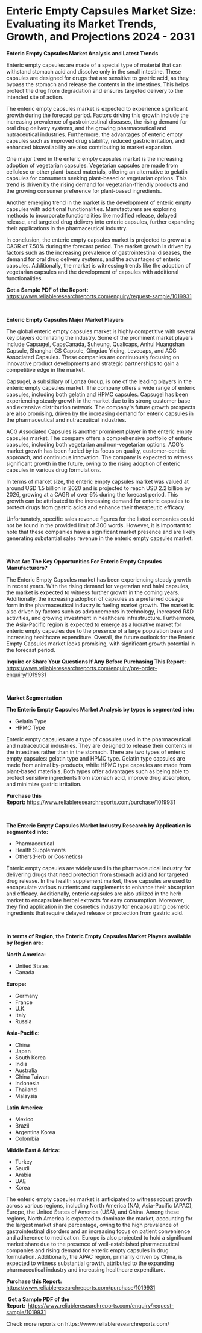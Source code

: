 <p><h1>Enteric Empty Capsules Market Size: Evaluating its Market Trends, Growth, and Projections 2024 - 2031</h1></p><p><strong>Enteric Empty Capsules Market Analysis and Latest Trends</strong></p>
<p><p>Enteric empty capsules are made of a special type of material that can withstand stomach acid and dissolve only in the small intestine. These capsules are designed for drugs that are sensitive to gastric acid, as they bypass the stomach and release the contents in the intestines. This helps protect the drug from degradation and ensures targeted delivery to the intended site of action.</p><p>The enteric empty capsules market is expected to experience significant growth during the forecast period. Factors driving this growth include the increasing prevalence of gastrointestinal diseases, the rising demand for oral drug delivery systems, and the growing pharmaceutical and nutraceutical industries. Furthermore, the advantages of enteric empty capsules such as improved drug stability, reduced gastric irritation, and enhanced bioavailability are also contributing to market expansion.</p><p>One major trend in the enteric empty capsules market is the increasing adoption of vegetarian capsules. Vegetarian capsules are made from cellulose or other plant-based materials, offering an alternative to gelatin capsules for consumers seeking plant-based or vegetarian options. This trend is driven by the rising demand for vegetarian-friendly products and the growing consumer preference for plant-based ingredients.</p><p>Another emerging trend in the market is the development of enteric empty capsules with additional functionalities. Manufacturers are exploring methods to incorporate functionalities like modified release, delayed release, and targeted drug delivery into enteric capsules, further expanding their applications in the pharmaceutical industry.</p><p>In conclusion, the enteric empty capsules market is projected to grow at a CAGR of 7.50% during the forecast period. The market growth is driven by factors such as the increasing prevalence of gastrointestinal diseases, the demand for oral drug delivery systems, and the advantages of enteric capsules. Additionally, the market is witnessing trends like the adoption of vegetarian capsules and the development of capsules with additional functionalities.</p></p>
<p><strong>Get a Sample PDF of the Report:&nbsp;</strong> <a href="https://www.reliableresearchreports.com/enquiry/request-sample/1019931">https://www.reliableresearchreports.com/enquiry/request-sample/1019931</a></p>
<p>&nbsp;</p>
<p><strong>Enteric Empty Capsules Major Market Players</strong></p>
<p><p>The global enteric empty capsules market is highly competitive with several key players dominating the industry. Some of the prominent market players include Capsugel, CapsCanada, Suheung, Qualicaps, Anhui Huangshan Capsule, Shanghai GS Capsule, Qingdao Yiqing, Levecaps, and ACG Associated Capsules. These companies are continuously focusing on innovative product developments and strategic partnerships to gain a competitive edge in the market.</p><p>Capsugel, a subsidiary of Lonza Group, is one of the leading players in the enteric empty capsules market. The company offers a wide range of enteric capsules, including both gelatin and HPMC capsules. Capsugel has been experiencing steady growth in the market due to its strong customer base and extensive distribution network. The company's future growth prospects are also promising, driven by the increasing demand for enteric capsules in the pharmaceutical and nutraceutical industries.</p><p>ACG Associated Capsules is another prominent player in the enteric empty capsules market. The company offers a comprehensive portfolio of enteric capsules, including both vegetarian and non-vegetarian options. ACG's market growth has been fueled by its focus on quality, customer-centric approach, and continuous innovation. The company is expected to witness significant growth in the future, owing to the rising adoption of enteric capsules in various drug formulations.</p><p>In terms of market size, the enteric empty capsules market was valued at around USD 1.5 billion in 2020 and is projected to reach USD 2.2 billion by 2026, growing at a CAGR of over 6% during the forecast period. This growth can be attributed to the increasing demand for enteric capsules to protect drugs from gastric acids and enhance their therapeutic efficacy.</p><p>Unfortunately, specific sales revenue figures for the listed companies could not be found in the provided limit of 300 words. However, it is important to note that these companies have a significant market presence and are likely generating substantial sales revenue in the enteric empty capsules market.</p></p>
<p>&nbsp;</p>
<p><strong>What Are The Key Opportunities For Enteric Empty Capsules Manufacturers?</strong></p>
<p><p>The Enteric Empty Capsules market has been experiencing steady growth in recent years. With the rising demand for vegetarian and halal capsules, the market is expected to witness further growth in the coming years. Additionally, the increasing adoption of capsules as a preferred dosage form in the pharmaceutical industry is fueling market growth. The market is also driven by factors such as advancements in technology, increased R&D activities, and growing investment in healthcare infrastructure. Furthermore, the Asia-Pacific region is expected to emerge as a lucrative market for enteric empty capsules due to the presence of a large population base and increasing healthcare expenditure. Overall, the future outlook for the Enteric Empty Capsules market looks promising, with significant growth potential in the forecast period.</p></p>
<p><strong>Inquire or Share Your Questions If Any Before Purchasing This Report:</strong> <a href="https://www.reliableresearchreports.com/enquiry/pre-order-enquiry/1019931">https://www.reliableresearchreports.com/enquiry/pre-order-enquiry/1019931</a></p>
<p>&nbsp;</p>
<p><strong>Market Segmentation</strong></p>
<p><strong>The Enteric Empty Capsules Market Analysis by types is segmented into:</strong></p>
<p><ul><li>Gelatin Type</li><li>HPMC Type</li></ul></p>
<p><p>Enteric empty capsules are a type of capsules used in the pharmaceutical and nutraceutical industries. They are designed to release their contents in the intestines rather than in the stomach. There are two types of enteric empty capsules: gelatin type and HPMC type. Gelatin type capsules are made from animal by-products, while HPMC type capsules are made from plant-based materials. Both types offer advantages such as being able to protect sensitive ingredients from stomach acid, improve drug absorption, and minimize gastric irritation.</p></p>
<p><strong>Purchase this Report:&nbsp;</strong><a href="https://www.reliableresearchreports.com/purchase/1019931">https://www.reliableresearchreports.com/purchase/1019931</a></p>
<p>&nbsp;</p>
<p><strong>The Enteric Empty Capsules Market Industry Research by Application is segmented into:</strong></p>
<p><ul><li>Pharmaceutical</li><li>Health Supplements</li><li>Others(Herb or Cosmetics)</li></ul></p>
<p><p>Enteric empty capsules are widely used in the pharmaceutical industry for delivering drugs that need protection from stomach acid and for targeted drug release. In the health supplement market, these capsules are used to encapsulate various nutrients and supplements to enhance their absorption and efficacy. Additionally, enteric capsules are also utilized in the herb market to encapsulate herbal extracts for easy consumption. Moreover, they find application in the cosmetics industry for encapsulating cosmetic ingredients that require delayed release or protection from gastric acid.</p></p>
<p>&nbsp;</p>
<p><strong>In terms of Region, the Enteric Empty Capsules Market Players available by Region are:</strong></p>
<p>
    <p> <strong> North America: </strong>
        <ul>
            <li>United States</li>
            <li>Canada</li>
        </ul>
        </p> 
    <p> <strong> Europe: </strong>
        <ul>
            <li>Germany</li>
            <li>France</li>
            <li>U.K.</li>
            <li>Italy</li>
            <li>Russia</li>
        </ul>
        </p> 
    <p> <strong> Asia-Pacific: </strong>
        <ul>
            <li>China</li>
            <li>Japan</li>
            <li>South Korea</li>
            <li>India</li>
            <li>Australia</li>
            <li>China Taiwan</li>
            <li>Indonesia</li>
            <li>Thailand</li>
            <li>Malaysia</li>
        </ul>
        </p> 
    <p> <strong> Latin America: </strong>
        <ul>
            <li>Mexico</li>
            <li>Brazil</li>
            <li>Argentina Korea</li>
            <li>Colombia</li>
        </ul>
        </p> 
    <p> <strong> Middle East & Africa: </strong>
        <ul>
            <li>Turkey</li>
            <li>Saudi</li>
            <li>Arabia</li>
            <li>UAE</li>
            <li>Korea</li>
        </ul>
    </p>
    </p>
<p><p>The enteric empty capsules market is anticipated to witness robust growth across various regions, including North America (NA), Asia-Pacific (APAC), Europe, the United States of America (USA), and China. Among these regions, North America is expected to dominate the market, accounting for the largest market share percentage, owing to the high prevalence of gastrointestinal disorders and an increasing focus on patient convenience and adherence to medication. Europe is also projected to hold a significant market share due to the presence of well-established pharmaceutical companies and rising demand for enteric empty capsules in drug formulation. Additionally, the APAC region, primarily driven by China, is expected to witness substantial growth, attributed to the expanding pharmaceutical industry and increasing healthcare expenditure.</p></p>
<p><strong>Purchase this Report: </strong><a href="https://www.reliableresearchreports.com/purchase/1019931">https://www.reliableresearchreports.com/purchase/1019931</a></p>
<p>&nbsp;<strong>Get a Sample PDF of the Report:&nbsp;&nbsp;</strong><a href="https://www.reliableresearchreports.com/enquiry/request-sample/1019931">https://www.reliableresearchreports.com/enquiry/request-sample/1019931</a></p>
<p><strong></strong></p>
<p>Check more reports on https://www.reliableresearchreports.com/</p>